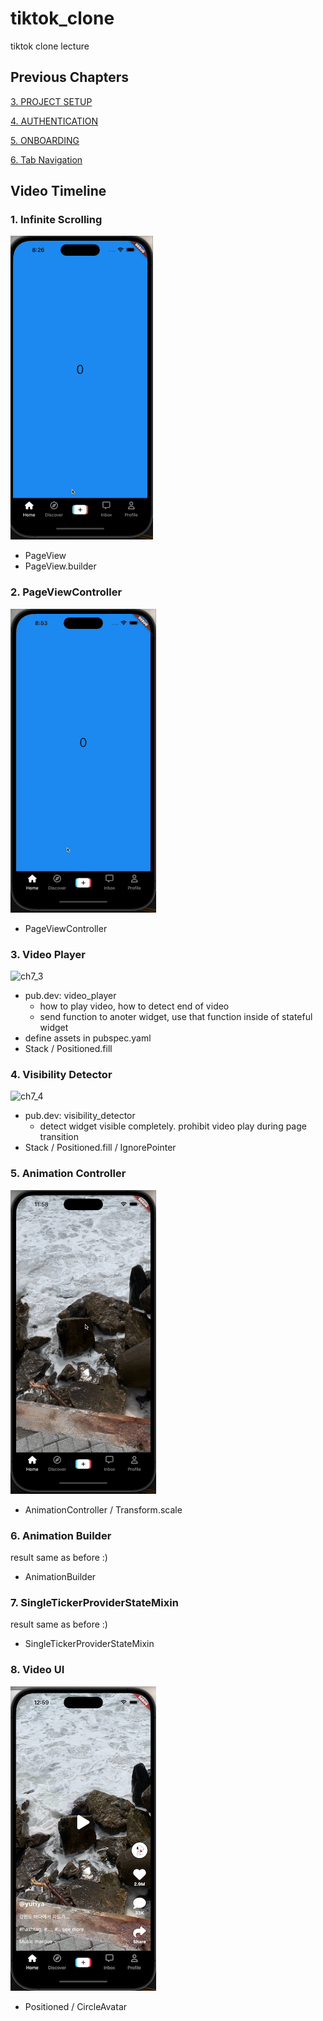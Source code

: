 # tiktok_clone

tiktok clone lecture

## Previous Chapters
[3. PROJECT SETUP](https://github.com/yuriyaya/tiktok_clone/tree/ch3)

[4. AUTHENTICATION](https://github.com/yuriyaya/tiktok_clone/tree/ch4)

[5. ONBOARDING](https://github.com/yuriyaya/tiktok_clone/tree/ch5)

[6. Tab Navigation](https://github.com/yuriyaya/tiktok_clone/tree/ch6)
## Video Timeline
### 1. Infinite Scrolling
![ch7_1](./doc/img/ch7_1.gif)
* PageView
* PageView.builder
### 2. PageViewController
![ch7_2](./doc/img/ch7_2.gif)
* PageViewController
### 3. Video Player
![ch7_3](./doc/img/ch7_3.gif)
* pub.dev: video_player
  * how to play video, how to detect end of video
  * send function to anoter widget, use that function inside of stateful widget
* define assets in pubspec.yaml
* Stack / Positioned.fill
### 4. Visibility Detector
![ch7_4](./doc/img/ch7_4.gif)
* pub.dev: visibility_detector
  * detect widget visible completely. prohibit video play during page transition
* Stack / Positioned.fill / IgnorePointer
### 5. Animation Controller
![ch7_5](./doc/img/ch7_5.gif)
* AnimationController / Transform.scale
### 6. Animation Builder
result same as before :)
* AnimationBuilder
### 7. SingleTickerProviderStateMixin
result same as before :)
* SingleTickerProviderStateMixin
### 8. Video UI
![ch7_8](./doc/img/ch7_8.png)
* Positioned / CircleAvatar